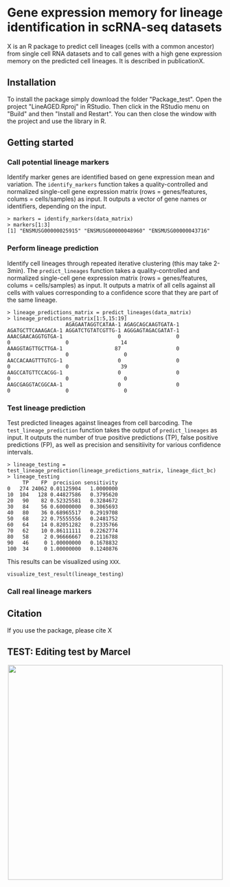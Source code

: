 # Gene expression memory for lineage identification in scRNA-seq datasets

X is an R package to predict cell lineages (cells with a common ancestor) from single cell RNA datasets and to call genes with a high gene expression memory on the predicted cell lineages. It is described in publicationX.

## Installation
To install the package simply download the folder "Package_test". Open the project "LineAGED.Rproj" in RStudio. Then click in the RStudio menu on "Build" and then "Install and Restart". You can then close the window with the project and use the library in R.

## Getting started

### Call potential lineage markers
Identify marker genes are identified based on gene expression mean and variation.
The `identify_markers` function takes a quality-controlled and normalized single-cell gene expression matrix (rows = genes/features, colums = cells/samples) as input. It outputs a vector of gene names or identifiers, depending on the input.

```
> markers = identify_markers(data_matrix)
> markers[1:3]
[1] "ENSMUSG00000025915" "ENSMUSG00000048960" "ENSMUSG00000043716"
```

### Perform lineage prediction
Identify cell lineages through repeated iterative clustering (this may take 2-3min).
The `predict_lineages` function takes a quality-controlled and normalized single-cell gene expression matrix (rows = genes/features, colums = cells/samples) as input. It outputs a matrix of all cells against all cells with values corresponding to a confidence score that they are part of the same lineage. 

```
> lineage_predictions_matrix = predict_lineages(data_matrix)
> lineage_predictions_matrix[1:5,15:19]
                   AGAGAATAGGTCATAA-1 AGAGCAGCAAGTGATA-1 AGATGCTTCAAAGACA-1 AGGATCTGTATCGTTG-1 AGGGAGTAGACGATAT-1
AAACGAACAGGTGTGA-1                  0                  0                  0                  0                 14
AAAGGTAGTTGCTTGA-1                 87                  0                  0                  0                  0
AACCACAAGTTTGTCG-1                  0                  0                  0                  0                 39
AAGCCATGTTCCACGG-1                  0                  0                  0                  0                  0
AAGCGAGGTACGGCAA-1                  0                  0                  0                  0                  0
```

### Test lineage prediction
Test predicted lineages against lineages from cell barcoding.
The `test_lineage_prediction` function takes the output of `predict_lineages` as input. It outputs the number of true positive predictions (TP), false positive predictions (FP), as well as precision and sensitiivity for various confidence intervals. 

```
> lineage_testing = test_lineage_prediction(lineage_predictions_matrix, lineage_dict_bc)
> lineage_testing
     TP    FP  precision sensitivity
0   274 24062 0.01125904   1.0000000
10  104   128 0.44827586   0.3795620
20   90    82 0.52325581   0.3284672
30   84    56 0.60000000   0.3065693
40   80    36 0.68965517   0.2919708
50   68    22 0.75555556   0.2481752
60   64    14 0.82051282   0.2335766
70   62    10 0.86111111   0.2262774
80   58     2 0.96666667   0.2116788
90   46     0 1.00000000   0.1678832
100  34     0 1.00000000   0.1240876
```

This results can be visualized using `XXX`.

```
visualize_test_result(lineage_testing)
```

### Call real lineage markers

## Citation
If you use the package, please cite X

## TEST: Editing test by Marcel
<p align="center">
  <img width="500" height="500" src="https://github.com/UPSUTER/Memory/blob/main/Network_for_GitHub.png">
</p>
